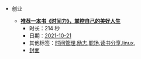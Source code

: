 - 创业

    - **[推荐一本书《时间力》，掌控自己的美好人生](https://www.bilibili.com/video/BV1nb4y1h7Ce)**
        - 时长：214 秒
        - 日期：[2021-10-21](../markmap/202110.html)
        - 其他标签：[时间管理](../markmap/时间管理.html),[励志](../markmap/励志.html),[职场](../markmap/职场.html),[读书分享](../markmap/读书分享.html),[linux](../markmap/linux.html),
        - [封面](http://i1.hdslb.com/bfs/archive/b01dc82edc3bc34148630976c58587427aab90fe.jpg)
